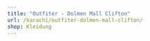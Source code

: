 ```yaml
---
title: "Outfiter - Dolmen Mall Clifton"
url: /karachi/outfiter-dolmen-mall-clifton/
shop: Kleidung
---
```

